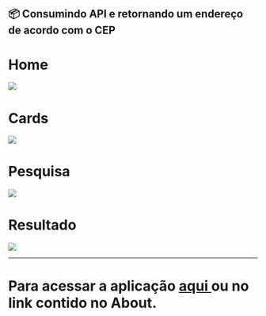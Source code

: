 <h2>📦 Consumindo API e retornando um endereço de acordo com o CEP</h2>
<h1>Home</h1>
<img src="https://user-images.githubusercontent.com/74941958/203467876-f476230d-1479-4fbd-9152-721d325b652a.png">
<br>

<h1>Cards</h1>
<img src="https://user-images.githubusercontent.com/74941958/203467985-478b2fa1-58fd-4990-80f8-961cad782a3e.png">
<br>

<h1>Pesquisa</h1>
<img src="https://user-images.githubusercontent.com/74941958/203468038-8f2bf95b-4126-44a4-8f8e-08c19af24433.png">
<br>

<h1>Resultado</h1>
<img src="https://user-images.githubusercontent.com/74941958/203468086-2de24d31-1bb9-4445-becf-9f7b393114c9.png">
<br>

<hr>
<h1>Para acessar a aplicação <a href="https://apiviacep-paulomelos.vercel.app/">aqui </a>ou no link contido no About.</h1>
